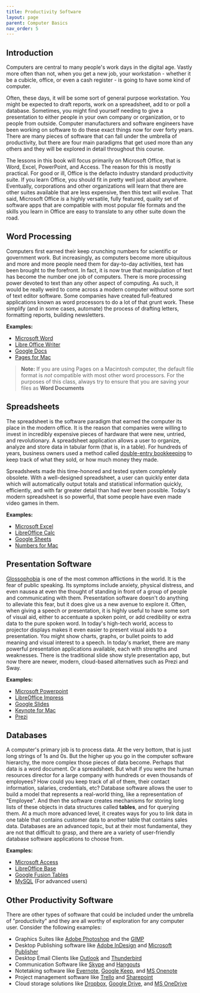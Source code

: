 ```yaml
---
title: Productivity Software
layout: page
parent: Computer Basics
nav_order: 5
---
```


Introduction
------------

Computers are central to many people's work days in the digital age. Vastly more often than not, when you get a new job, your workstation - whether it be a cubicle, office, or even a cash register - is going to have some kind of computer.

Often, these days, it will be some sort of general purpose workstation. You might be expected to draft reports, work on a spreadsheet, add to or poll a database. Sometimes, you might find yourself needing to give a presentation to either people in your own company or organization, or to people from outside. Computer manufacturers and software engineers have been working on software to do these exact things now for over forty years. There are many pieces of software that can fall under the umbrella of productivity, but there are four main paradigms that get used more than any others and they will be explored in detail throughout this course.

The lessons in this book will focus primarily on Microsoft Office, that is Word, Excel, PowerPoint, and Access. The reason for this is mostly practical. For good or ill, Office is the defacto industry standard productivity suite. If you learn Office, you should fit in pretty well just about anywhere. Eventually, corporations and other organizations will learn that there are other suites available that are less expensive, then this text will evolve. That said, Microsoft Office *is* a highly versatile, fully featured, quality set of software apps that are compatible with most popular file formats and the skills you learn in Office are easy to translate to any other suite down the road.

Word Processing
---------------

Computers first earned their keep crunching numbers for scientific or government work. But increasingly, as computers become more ubiquitous and more and more people need them for day-to-day activities, text has been brought to the forefront. In fact, it is now true that manipulation of text has become the number one job of computers. There is more processing power devoted to text than any other aspect of computing. As such, it would be really weird to come across a modern computer without some sort of text editor software. Some companies have created full-featured applications known as word processors to do a lot of that grunt work. These simplify (and in some cases, automate) the process of drafting letters, formatting reports, building newsletters.

**Examples:**

-   [Microsoft Word](https://products.office.com/en-us/word)
-   [Libre Office Writer](https://www.libreoffice.org/discover/writer)
-   [Google Docs](https://www.google.com/docs/about/)
-   [Pages for Mac](http://www.apple.com/mac/pages/)

> **Note:** If you are using Pages on a Macintosh computer, the default file format is *not* compatible with most other word processors. For the purposes of this class, always try to ensure that you are saving your files as **Word Documents**

Spreadsheets
------------

The spreadsheet is the software paradigm that earned the computer its place in the modern office. It is the reason that companies were willing to invest in incredibly expensive pieces of hardware that were new, untried, and revolutionary. A spreadsheet application allows a user to organize, analyze and store data in tabular form (that is, in a table). For hundreds of years, business owners used a method called [double-entry bookkeeping](https://en.wikipedia.org/wiki/Double-entry_bookkeeping_system) to keep track of what they sold, or how much money they made. 

Spreadsheets made this time-honored and tested system completely obsolete. With a well-designed spreadsheet, a user can quickly enter data which will automatically output totals and statistical information quickly, efficiently, and with far greater detail than had ever been possible. Today's modern spreadsheet is so powerful, that some people have even made video games in them.

**Examples:**

-   [Microsoft Excel](https://products.office.com/en-us/excel)
-   [LibreOffice Calc](https://www.libreoffice.org/discover/calc/)
-   [Google Sheets](https://www.google.com/sheets/about/)
-   [Numbers for Mac](http://www.apple.com/mac/numbers/)

Presentation Software
---------------------

[Glossophobia](https://en.wikipedia.org/wiki/Glossophobia/) is one of the most common afflictions in the world. It is the fear of public speaking. Its symptoms include anxiety, physical distress, and even nausea at even the thought of standing in front of a group of people and communicating with them. Presentation software doesn't do anything to alleviate this fear, but it does give us a new avenue to explore it. Often, when giving a speech or presentation, it is highly useful to have some sort of visual aid, either to accentuate a spoken point, or add credibility or extra data to the pure spoken word. In today's high-tech world, access to projector displays makes it even easier to present visual aids to a presentation. You might show charts, graphs, or bullet points to add meaning and visual interest to a speech. In today's market, there are many powerful presentation applications available, each with strengths and weaknesses. There is the traditional slide show style presentation app, but now there are newer, modern, cloud-based alternatives such as Prezi and Sway.

**Examples:**

-   [Microsoft Powerpoint](https://products.office.com/en-us/powerpoint)
-   [LibreOffice Impress](https://www.libreoffice.org/discover/impress/)
-   [Google Slides](https://www.google.com/slides/about/)
-   [Keynote for Mac](http://www.apple.com/mac/keynote/)
-   [Prezi](https://prezi.com/)

Databases
---------

A computer's primary job is to process data. At the very bottom, that is just long strings of 1s and 0s. But the higher up you go in the computer software hierarchy, the more complex those pieces of data become. Perhaps that data is a word document. Or a spreadsheet. But what if you were the human resources director for a large company with hundreds or even thousands of employees? How could you keep track of all of them, their contact information, salaries, credentials, etc? Database software allows the user to build a model that represents a real-world thing, like a representation of "Employee". And then the software creates mechanisms for storing long lists of these objects in data structures called **tables**, and for querying them. At a much more advanced level, it creates ways for you to link data in one table that contains customer data to another table that contains sales data. Databases are an advanced topic, but at their most fundamental, they are not that difficult to grasp, and there are a variety of user-friendly database software applications to choose from.

**Examples:**

-   [Microsoft Access](https://products.office.com/en-us/access)
-   [LibreOffice Base](https://www.libreoffice.org/discover/base/)
-   [Google Fusion Tables](https://support.google.com/fusiontables/answer/2571232)
-   [MySQL](https://www.mysql.com/) (For advanced users)

Other Productivity Software
---------------------------

There are other types of software that could be included under the umbrella of "productivity" and they are all worthy of exploration for any computer user. Consider the following examples:

-   Graphics Suites like [Adobe Photoshop](http://www.adobe.com/products/photoshop.html) and the [GIMP](https://www.gimp.org/)
-   Desktop Publishing software like [Adobe InDesign](http://www.adobe.com/products/indesign.html) and [Microsoft Publisher](https://products.office.com/en-us/publisher)
-   Desktop Email Clients like [Outlook](https://products.office.com/en-us/Outlook/) and [Thunderbird](https://www.mozilla.org/en-US/thunderbird/)
-   Communication Software like [Skype](https://www.skype.com/en/) and [Hangouts](https://hangouts.google.com/)
-   Notetaking software like [Evernote](https://evernote.com/?var=1), [Google Keep](https://www.google.com/keep/), and [MS Onenote](https://www.onenote.com/)
-   Project management software like [Trello](https://trello.com/) and [Sharepoint](https://products.office.com/en-us/sharepoint/)
-   Cloud storage solutions like [Dropbox](https://www.dropbox.com/), [Google Drive](https://drive.google.com/), and [MS OneDrive](https://onedrive.live.com/)
